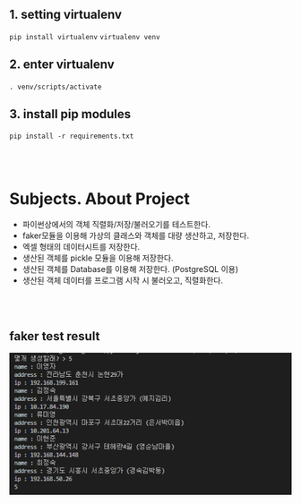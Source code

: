 ## 1. setting virtualenv

<code>pip install virtualenv</code>
<code>virtualenv venv</code>

## 2. enter virtualenv

<code>. venv/scripts/activate</code>

## 3. install pip modules

<code>pip install -r requirements.txt</code>

<br><br>

# Subjects. About Project

- 파이썬상에서의 객체 직렬화/저장/불러오기를 테스트한다.
- faker모듈을 이용해 가상의 클래스와 객체를 대량 생산하고, 저장한다.
- 엑셀 형태의 데이터시트를 저장한다.
- 생산된 객체를 pickle 모듈을 이용해 저장한다.
- 생산된 객체를 Database를 이용해 저장한다. (PostgreSQL 이용)
- 생산된 객체 데이터를 프로그램 시작 시 불러오고, 직렬화한다.

<br><br>

## faker test result

![ ](./image/faker-test.PNG)
